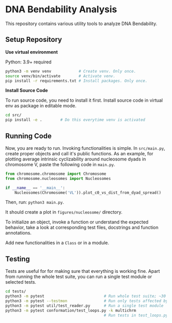 # DNA Bendability Analysis

This repository contains various utility tools to analyze DNA Bendability. 

## Setup Repository 

**Use virtual environment** 

Python: 3.9+ required

```sh 
python3 -m venv venv            # Create venv. Only once.
source venv/bin/activate        # Activate venv. 
pip install -r requirements.txt # Install packages. Only once.
```

**Install Source Code** 

To run source code, you need to install it first. Install source code in virtual env as package in editable mode.  

```sh
cd src/
pip install -e .        # Do this everytime venv is activated
```

## Running Code 

Now, you are ready to run. Invoking functionalities is simple. In `src/main.py`, create proper objects and call it's public functions. As an example, for plotting average intrinsic cyclizability around nucleosome dyads in chromosome V, paste the following code in `main.py`. 

```py
from chromosome.chromosome import Chromosome
from chromosome.nucleosomes import Nucleosomes

if __name__ == '__main__':
    Nucleosomes(Chromosome('VL')).plot_c0_vs_dist_from_dyad_spread()
```

Then, run: `python3 main.py`. 

It should create a plot in `figures/nucleosome/` directory.

To initialize an object, invoke a function or understand the expected behavior, take a look at corresponding test files, docstrings and function annotations. 

Add new functionalities in a `Class` or in a module.

## Testing 

Tests are useful for for making sure that everything is working fine. Apart from running the whole test suite, you can run a single test module or selected tests.

```sh 
cd tests/
python3 -m pytest                          # Run whole test suite; ~30 mins
python3 -m pytest --testmon                # Run only tests affected by recent changes
python3 -m pytest util/test_reader.py      # Run a single test module
python3 -m pytest conformation/test_loops.py -k multichrm 
                                           # Run tests in test_loops.py module containing substring 'multichrm' 
```
